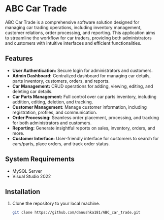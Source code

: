 # ABC Car Trade

ABC Car Trade is a comprehensive software solution designed for managing car trading operations, including inventory management, customer relations, order processing, and reporting. This application aims to streamline the workflow for car traders, providing both administrators and customers with intuitive interfaces and efficient functionalities.

## Features

- **User Authentication:** Secure login for administrators and customers.
- **Admin Dashboard:** Centralized dashboard for managing car details, parts inventory, customers, orders, and reports.
- **Car Management:** CRUD operations for adding, viewing, editing, and deleting car details.
- **Car Parts Management:** Full control over car parts inventory, including addition, editing, deletion, and tracking.
- **Customer Management:** Manage customer information, including registration, profiles, and communication.
- **Order Processing:** Seamless order placement, processing, and tracking for both administrators and customers.
- **Reporting:** Generate insightful reports on sales, inventory, orders, and more.
- **Customer Interface:** User-friendly interface for customers to search for cars/parts, place orders, and track order status.

## System Requirements

- MySQL Server
- Visual Studio 2022

## Installation

1. Clone the repository to your local machine.
   ```bash
   git clone https://github.com/danushka181/ABC_car_trade.git
